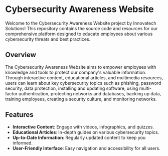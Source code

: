 # Cybersecurity Awareness Website

Welcome to the Cybersecurity Awareness Website project by Innovatech Solutions! This repository contains the source code and resources for our comprehensive platform designed to educate employees about various cybersecurity threats and best practices.

## Overview

The Cybersecurity Awareness Website aims to empower employees with knowledge and tools to protect our company's valuable information. Through interactive content, educational articles, and multimedia resources, users can learn about key cybersecurity topics such as phishing, password security, data protection, installing and updating software, using multi-factor authentication, protecting networks and databases, backing up data, training employees, creating a security culture, and monitoring networks.

## Features

- **Interactive Content**: Engage with videos, infographics, and quizzes.
- **Educational Articles**: In-depth guides on various cybersecurity topics.
- **Up-to-Date Information**: Regularly updated content to keep you informed.
- **User-Friendly Interface**: Easy navigation and accessibility for all users. 